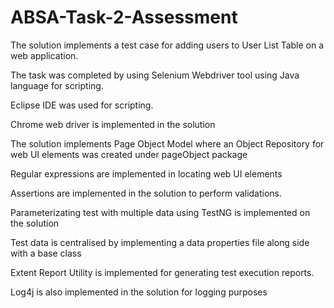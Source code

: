 # ABSA-Task-2-Assessment

The solution implements a test case for adding users to User List Table on a web application.

The task was completed by using Selenium Webdriver tool using Java language for scripting.

Eclipse IDE was used for scripting.

Chrome web driver is implemented in the solution

The solution implements Page Object Model where an Object Repository for web UI elements was created under pageObject package

Regular expressions are implemented in locating web UI elements

Assertions are implemented in the solution to perform validations.

Parameterizating test with multiple data using TestNG is implemented on the solution

Test data is centralised by implementing a data properties file along side with a base class

Extent Report Utility is implemented for generating test execution reports.

Log4j is also implemented in the solution for logging purposes
